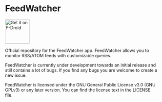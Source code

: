 FeedWatcher
===========

[<img src="https://fdroid.gitlab.io/artwork/badge/get-it-on.png"
    alt="Get it on F-Droid"
    height="80">](https://f-droid.org/packages/me.murks.feedwatcher)

Official repository for the FeedWatcher app. FeedWatcher allows you to monitor
RSS/ATOM feeds with customizable queries.

FeedWatcher is currently under development towards an initial release and
still contains a lot of bugs. If you find any bugs you are welcome to create a
new issue.

FeedWatcher is licensed under the GNU General Public License v3.0 (GNU GPLv3) or any later version. You can find the license text in the LICENSE file.

